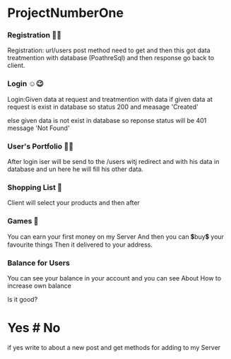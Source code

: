 # ProjectNumberOne
### Registration 🤯😇
 Registration:
 url/users post method need to get and 
then this got data treatmention with database
(PoathreSql) and then response go back to client.

### Login ☺😉

Login:Given data at request and treatmention
with data if given data at request is exist
in database so status 200 and measage 'Created'

else given data is not exist in database
so reponse status will be 401 message 'Not Found'

### User's Portfolio 🤠🤓
After login iser will be send to the /users
witj redirect and with his data in database
and un here he will fill his other data.

### Shopping List 🛒
Client will select your products and then after 

### Games 🎲
You can earn your first money on my Server
And then you can 💲buy💲  your favourite things
Then it delivered to your address.

### Balance for Users
You can see your balance in your account and you can see
About How to increase own balance

Is it good?
# Yes # No 

if yes write to about a new post and get methods for adding to my Server
